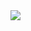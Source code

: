 <img src="https://media1.giphy.com/media/TqiwHbFBaZ4ti/giphy.gif?cid=ecf05e47mdxn36tje0p78cgrbdptmv6plsssl9kstr4gx05h&ep=v1_gifs_search&rid=giphy.gif&ct=g">